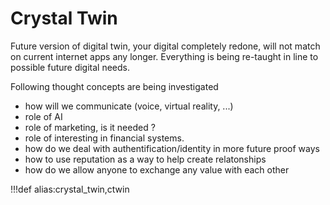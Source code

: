 # Crystal Twin

Future version of digital twin, your digital completely redone, will not match on current internet apps any longer. Everything is being re-taught in line to possible future digital needs.

Following thought concepts are being investigated

- how will we communicate (voice, virtual reality, ...)
- role of AI
- role of marketing, is it needed ?
- role of interesting in financial systems.
- how do we deal with authentification/identity in more future proof ways
- how to use reputation as a way to help create relatonships
- how do we allow anyone to exchange any value with each other


!!!def alias:crystal_twin,ctwin
